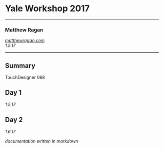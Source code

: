# Yale Workshop 2017 #
---

### Matthew Ragan ###
_[matthewragan.com](http://matthewragan.com)_  
_1.5.17_

---
## Summary ##
TouchDesigner 088

## Day 1 ##
_1.5.17_

## Day 2 ##
_1.6.17_

_documentation written in markdown_